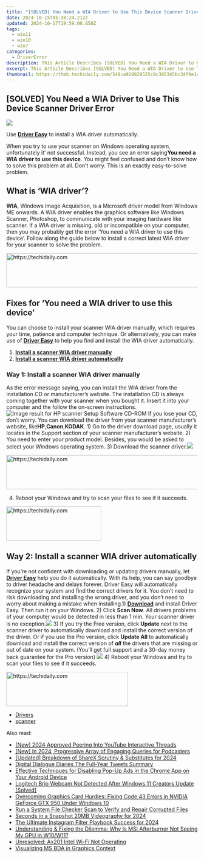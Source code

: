 ```yaml
---
title: "[SOLVED] You Need a WIA Driver to Use This Device Scanner Driver Error"
date: 2024-10-15T05:38:24.212Z
updated: 2024-10-17T19:59:00.850Z
tags:
  - win11
  - win10
  - win7
categories:
  - DriverError
description: This Article Describes [SOLVED] You Need a WIA Driver to Use This Device Scanner Driver Error
excerpt: This Article Describes [SOLVED] You Need a WIA Driver to Use This Device Scanner Driver Error
thumbnail: https://thmb.techidaily.com/549ca928829525c9c386345bc34f0e1c4ffcbb4613654a88c4a76774162c73c8.jpg
---
```


## [SOLVED] You Need a WIA Driver to Use This Device Scanner Driver Error

![](https://images.drivereasy.com/wp-content/uploads/2017/11/img_5a0d12f2480e7.jpg)

 Use **[Driver Easy](https://tools.techidaily.com/drivereasy/download/)**  to install a WIA driver automatically.

When you try to use your scanner on Windows operating system, unfortunately it’ not successful. Instead, you see an error saying**You need a WIA driver to use this device**. You might feel confused and don’t know how to solve this problem at all. Don’t worry. This is an exactly easy-to-solve problem.

## What is ‘WIA driver’?

**WIA**, Windows Image Acquisition, is a Microsoft driver model from Windows ME onwards. A WIA driver enables the graphics software like Windows Scanner, Photoshop, to communicate with your imaging hardware like scanner. If a WIA driver is missing, old or incompatible on your computer, then you may probably get the error ‘You need a WIA driver to use this device’. Follow along the guide below to install a correct latest WIA driver for your scanner to solve the problem.

<!-- affiliate ads begin -->
<a href="https://sentrypc.7eer.net/c/5597632/398455/3022" target="_top" id="398455">
  <img src="//a.impactradius-go.com/display-ad/3022-398455" border="0" alt="https://techidaily.com" width="728" height="90"/>
</a>
<img height="0" width="0" src="https://sentrypc.7eer.net/i/5597632/398455/3022" style="position:absolute;visibility:hidden;" border="0" />
<!-- affiliate ads end -->

## Fixes for ‘You need a WIA driver to use this device’

You can choose to install your scanner WIA driver manually, which requires your time, patience and computer technique. Or alternatively, you can make use of **[Driver Easy](https://tools.techidaily.com/drivereasy/download/)** to help you find and install the WIA driver automatically.

1. **[Install a scanner WIA driver manually](https://ursime.pxf.io/r5bm57)**
2. **[Install a scanner WIA driver automatically](https://bellelily.pxf.io/m5azgm)**

### Way 1: Install a scanner WIA driver manually

As the error message saying, you can install the WIA driver from the installation CD or manufacturer’s website. The installation CD is always coming together with your scanner when you bought it. Insert it into your computer and the follow the on-screen instructions.![Image result for HP scanner Setup Software  CD-ROM](https://i.ebayimg.com/thumbs/images/g/AD4AAOSwHLNZUYN6/s-l225.jpg) If you lose your CD, don’t worry. You can download the driver from your scanner manufacturer’s website, like**HP**,**Canon**,**KODAK**. 1) Go to the driver download page, usually it locates in the Support section of your scanner manufacturer’s website. 2) You need to enter your product model. Besides, you would be asked to select your Windows operating system. 3) Download the scanner driver.![](https://images.drivereasy.com/wp-content/uploads/2017/11/img_5a0d3ca6e72b8.jpg)

<!-- affiliate ads begin -->
<a href="https://aligracehair.sjv.io/c/5597632/1915830/19272" target="_top" id="1915830">
  <img src="//a.impactradius-go.com/display-ad/19272-1915830" border="0" alt="https://techidaily.com" width="728" height="90"/>
</a>
<img height="0" width="0" src="https://aligracehair.sjv.io/i/5597632/1915830/19272" style="position:absolute;visibility:hidden;" border="0" />
<!-- affiliate ads end -->

 4) Reboot your Windows and try to scan your files to see if it succeeds.

<!-- affiliate ads begin -->
<a href="https://aligracehair.sjv.io/c/5597632/2135354/19272" target="_top" id="2135354">
  <img src="//a.impactradius-go.com/display-ad/19272-2135354" border="0" alt="https://techidaily.com" width="250" height="90"/>
</a>
<img height="0" width="0" src="https://aligracehair.sjv.io/i/5597632/2135354/19272" style="position:absolute;visibility:hidden;" border="0" />
<!-- affiliate ads end -->

## Way 2: Install a scanner WIA driver automatically

If you’re not confident with downloading or updating drivers manually, let **[Driver Easy](https://tools.techidaily.com/drivereasy/download/)** help you do it automatically.  With its help, you can say goodbye to driver headache and delays forever.  Driver Easy will automatically recognize your system and find the correct drivers for it. You don’t need to risk downloading and installing the wrong driver, and you don’t need to worry about making a mistake when installing.1) **[Download](https://tools.techidaily.com/drivereasy/download/)**  and install Driver Easy. Then run it on your Windows. 2) Click **Scan Now**. All drivers problems of your computer would be detected in less than 1 min. Your scanner driver is no exception.![](https://images.drivereasy.com/wp-content/uploads/2017/11/img_5a0bf409370bd.jpg) 3) If you try the Free version, click **Update** next to the scanner driver to automatically download and install the correct version of the driver. Or if you use the Pro version, click **Update All** to automatically download and install the correct version of **_all_** the drivers that are missing or out of date on your system.  (You’ll get full support and a 30-day money back guarantee for the Pro version) ![](https://images.drivereasy.com/wp-content/uploads/2017/11/img_5a0d4960d072f.jpg) 4) Reboot your Windows and try to scan your files to see if it succeeds.

<!-- affiliate ads begin -->
<a href="https://aligracehair.sjv.io/c/5597632/2135401/19272" target="_top" id="2135401">
  <img src="//a.impactradius-go.com/display-ad/19272-2135401" border="0" alt="https://techidaily.com" width="320" height="90"/>
</a>
<img height="0" width="0" src="https://aligracehair.sjv.io/i/5597632/2135401/19272" style="position:absolute;visibility:hidden;" border="0" />
<!-- affiliate ads end -->

* [Drivers](https://tools.techidaily.com/drivereasy/download/)
* [scanner](https://store.drivereasy.com/order/cart.php?PRODS=4731822&QTY=1&AFFILIATE=108875)

<ins class="adsbygoogle"
     style="display:block"
     data-ad-format="autorelaxed"
     data-ad-client="ca-pub-7571918770474297"
     data-ad-slot="1223367746"></ins>

<ins class="adsbygoogle"
     style="display:block"
     data-ad-client="ca-pub-7571918770474297"
     data-ad-slot="8358498916"
     data-ad-format="auto"
     data-full-width-responsive="true"></ins>

<span class="atpl-alsoreadstyle">Also read:</span>
<div><ul>
<li><a href="https://youtube-web.techidaily.com/024-approved-peering-into-youtube-interactive-threads/"><u>[New] 2024 Approved Peering Into YouTube Interactive Threads</u></a></li>
<li><a href="https://vp-tips.techidaily.com/new-in-2024-progressive-array-of-engaging-queries-for-podcasters/"><u>[New] In 2024, Progressive Array of Engaging Queries for Podcasters</u></a></li>
<li><a href="https://visual-screen-recording.techidaily.com/updated-breakdown-of-sharex-scrutiny-and-substitutes-for-2024/"><u>[Updated] Breakdown of ShareX Scrutiny & Substitutes for 2024</u></a></li>
<li><a href="https://twitter-clips.techidaily.com/digital-dialogue-diaries-the-full-year-tweets-summary/"><u>Digital Dialogue Diaries The Full-Year Tweets Summary</u></a></li>
<li><a href="https://win-exclusive.techidaily.com/effective-techniques-for-disabling-pop-up-ads-in-the-chrome-app-on-your-android-device/"><u>Effective Techniques for Disabling Pop-Up Ads in the Chrome App on Your Android Device</u></a></li>
<li><a href="https://driver-error.techidaily.com/logitech-brio-webcam-not-detected-after-windows-11-creators-update-solved/"><u>Logitech Brio Webcam Not Detected After Windows 11 Creators Update [Solved]</u></a></li>
<li><a href="https://driver-error.techidaily.com/overcoming-graphics-card-hurdles-fixing-code-43-errors-in-nvidia-geforce-gtx-950-under-windows-10/"><u>Overcoming Graphics Card Hurdles: Fixing Code 43 Errors in NVIDIA GeForce GTX 950 Under Windows 10</u></a></li>
<li><a href="https://driver-error.techidaily.com/1721102124391-run-a-system-file-checker-scan-to-verify-and-repair-corrupted-files/"><u>Run a System File Checker Scan to Verify and Repair Corrupted Files</u></a></li>
<li><a href="https://extra-guidance.techidaily.com/seconds-in-a-snapshot-20mb-videography-for-2024/"><u>Seconds in a Snapshot 20MB Videography for 2024</u></a></li>
<li><a href="https://instagram-clips.techidaily.com/the-ultimate-instagram-filter-playbook-success-for-2024/"><u>The Ultimate Instagram Filter Playbook Success for 2024</u></a></li>
<li><a href="https://program-issues.techidaily.com/understanding-and-fixing-the-dilemma-why-is-msi-afterburner-not-seeing-my-gpu-in-w10w11/"><u>Understanding & Fixing the Dilemma: Why Is MSI Afterburner Not Seeing My GPU in W10/W11?</u></a></li>
<li><a href="https://driver-error.techidaily.com/unresolved-ax201-intel-wi-fi-not-operating/"><u>Unresolved: Ax201 Intel Wi-Fi Not Operating</u></a></li>
<li><a href="https://driver-error.techidaily.com/visualizing-ms-bda-in-graphics-context/"><u>Visualizing MS BDA in Graphics Context</u></a></li>
</ul></div>


